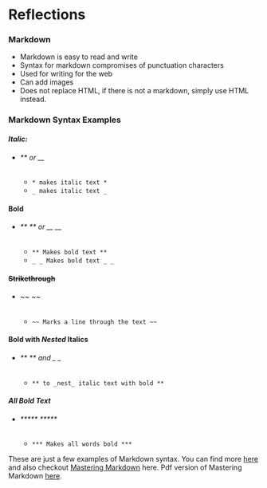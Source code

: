 # Reflections

### Markdown
- Markdown is easy to read and write
- Syntax for markdown compromises of punctuation characters
- Used for writing for the web
- Can add images
- Does not replace HTML, if there is not a markdown, simply use HTML instead.

### Markdown Syntax Examples

#### ***Italic:*** 
- ###### ** or __       
    -  ```* makes italic text * ```
    -  ``` _ makes italic text _ ```

#### **Bold**
- ###### ** ** or __ __
    - ``` ** Makes bold text ** ```
    - ``` _ _ Makes bold text _ _ ```

#### ~~Strikethrough~~
- ###### ~~ ~~
    - ``` ~~ Marks a line through the text ~~ ```
   
#### **Bold with _Nested_ Italics**
- ###### ** ** and _ _
    - ``` ** to _nest_ italic text with bold ** ```

#### ***All Bold Text***
- ###### ***** *****
    - ``` *** Makes all words bold *** ```

These are just a few examples of Markdown syntax. You can find more [here](https://docs.github.com/en/github/writing-on-github/getting-started-with-writing-and-formatting-on-github/basic-writing-and-formatting-syntax#links) and also checkout [Mastering Markdown](https://guides.github.com/features/mastering-markdown/) here. Pdf version of Mastering Markdown [here](https://guides.github.com/pdfs/markdown-cheatsheet-online.pdf). 

